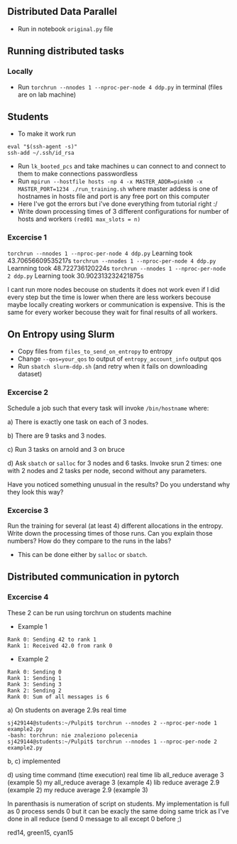 ## Distributed Data Parallel
- Run in notebook `original.py` file

## Running distributed tasks
### Locally

- Run `torchrun --nnodes 1 --nproc-per-node 4 ddp.py` in terminal (files are on lab machine)

## Students
- To make it work run
```
eval "$(ssh-agent -s)"
ssh-add ~/.ssh/id_rsa
```
- Run `lk_booted_pcs` and take machines u can connect to and connect to them to make connections passwordless
- Run `mpirun --hostfile hosts -np 4 -x MASTER_ADDR=pink00 -x MASTER_PORT=1234 ./run_training.sh` where master addess is one of hostnames in hosts file and port is any free port on this computer
- Here I've got the errors but i've done everything from tutorial right :/
- Write down processing times of 3 different configurations for number of hosts and workers `(red01 max_slots = n)`

### Excercise 1
`torchrun --nnodes 1 --nproc-per-node 4 ddp.py`
Learning took 43.70656609535217s
`torchrun --nnodes 1 --nproc-per-node 4 ddp.py`
Learnning took 48.722736120224s
`torchrun --nnodes 1 --nproc-per-node 2 ddp.py`
Learning took 30.902313232421875s

I cant run more nodes becouse on students it does not work even if I did every step but the time is lower
when there are less workers becouse maybe locally creating workers or communication is expensive. This is the same for every worker becouse they wait for final results of all workers.

## On Entropy using Slurm
- Copy files from `files_to_send_on_entropy` to entropy
- Change `--qos=your_qos` to output of `entropy_account_info` output qos
- Run `sbatch slurm-ddp.sh` (and retry when it fails on downloading dataset)

### Excercise 2
Schedule a job such that every task will invoke `/bin/hostname` where:

a) There is exactly one task on each of 3 nodes.

b) There are 9 tasks and 3 nodes.

c) Run 3 tasks on arnold and 3 on bruce

d) Ask `sbatch` or `salloc` for 3 nodes and 6 tasks. Invoke srun 2 times: one with 2 nodes and 2 tasks per node, second without any parameters.

Have you noticed something unusual in the results? Do you understand why they look this way?

### Excercise 3

Run the training for several (at least 4) different allocations in the entropy. Write down the processing times of those runs. Can you explain those numbers? How do they compare to the runs in the labs?

- This can be done either by `salloc` or `sbatch`.

## Distributed communication in pytorch
### Excercise 4
These 2 can be run using torchrun on students machine

- Example 1
```
Rank 0: Sending 42 to rank 1
Rank 1: Received 42.0 from rank 0
```
- Example 2
```
Rank 0: Sending 0
Rank 1: Sending 1
Rank 3: Sending 3
Rank 2: Sending 2
Rank 0: Sum of all messages is 6
```
a) On students on average 2.9s real time
```
sj429144@students:~/Pulpit$ torchrun --nnodes 2 --nproc-per-node 1 example2.py
-bash: torchrun: nie znaleziono polecenia
sj429144@students:~/Pulpit$ torchrun --nnodes 1 --nproc-per-node 2 example2.py
```

b, c) implemented

d) using time command (time execution)
real time lib all_reduce average 3 (example 5)
my all_reduce average 3 (example 4)
lib reduce average 2.9 (example 2)
my reduce average 2.9 (example 3)

In parenthasis is numeration of script on students.
My implementation is full as 0 process sends 0 but it can be exacly the same doing same trick as I've
done in all reduce (send 0 message to all except 0 before ;) 



red14, green15, cyan15